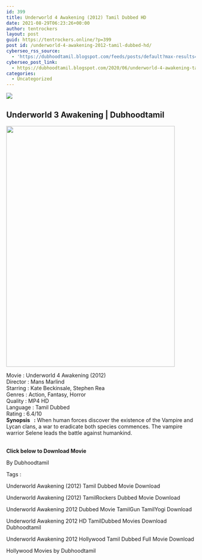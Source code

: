 ```yaml
---
id: 399
title: Underworld 4 Awakening (2012) Tamil Dubbed HD
date: 2021-08-29T06:23:26+00:00
author: tentrockers
layout: post
guid: https://tentrockers.online/?p=399
post id: /underworld-4-awakening-2012-tamil-dubbed-hd/
cyberseo_rss_source:
  - 'https://dubhoodtamil.blogspot.com/feeds/posts/default?max-results=150&start-index=151'
cyberseo_post_link:
  - https://dubhoodtamil.blogspot.com/2020/06/underworld-4-awakening-tamil.html
categories:
  - Uncategorized
---
```

<div class="media_block">
  <img src="https://1.bp.blogspot.com/-hiNz44_KExo/XuIA_jp9OMI/AAAAAAAABbU/a2aTh6IwPMQut65VxphdXxQgQ8cd577oQCNcBGAsYHQ/s72-c/819tIxOgcmL._SL1500_.jpg" class="media_thumbnail" />
</div>

<div dir="ltr" trbidi="on" readability="26.451467268623">
  <h2>
    <span>Underworld 3 Awakening | Dubhoodtamil</span>
  </h2>
  
  <div class="separator">
    <a href="https://1.bp.blogspot.com/-hiNz44_KExo/XuIA_jp9OMI/AAAAAAAABbU/a2aTh6IwPMQut65VxphdXxQgQ8cd577oQCNcBGAsYHQ/s1600/819tIxOgcmL._SL1500_.jpg" imageanchor="1"><img loading="lazy" border="0" data-original-height="1500" data-original-width="1051" height="640" src="https://1.bp.blogspot.com/-hiNz44_KExo/XuIA_jp9OMI/AAAAAAAABbU/a2aTh6IwPMQut65VxphdXxQgQ8cd577oQCNcBGAsYHQ/s640/819tIxOgcmL._SL1500_.jpg" width="448" /></a>
  </div>
  
  <p>
    <span>Movie<span> </span>:<span> </span>Underworld 4 Awakening (2012)</span><br /><span>Director<span> </span>:<span> </span>Mans Marlind</span><br /><span>Starring<span> </span>:<span> </span>Kate Beckinsale, Stephen Rea</span><br /><span>Genres<span> </span>:<span> </span>Action, Fantasy, Horror</span><br /><span>Quality<span> </span>:<span> </span>MP4 HD</span><br /><span>Language<span> </span>:<span> </span>Tamil Dubbed</span><br /><span>Rating<span> </span>:<span> </span>6.4/10</span><br /><span><b>Synopsis&nbsp; &nbsp;:</b> When human forces discover the existence of the Vampire and Lycan clans, a war to eradicate both species commences. The vampire warrior Selene leads the battle against humankind.</span><br /><span><br /></span>
  </p>
  
  <p>
    <span><b>Click below to Download Movie</b></span>
  </p>
  
  <p>
    <span>By Dubhoodtamil</span>
  </p>
  
  <p>
    <span>Tags :</span>
  </p>
  
  <p>
    <span>Underworld Awakening (2012) Tamil Dubbed Movie Download</span>
  </p>
  
  <p>
    <span>Underworld Awakening (2012) TamilRockers Dubbed Movie Download</span>
  </p>
  
  <p>
    <span>Underworld Awakening 2012 Dubbed Movie TamilGun TamilYogi Download</span>
  </p>
  
  <p>
    <span>Underworld Awakening 2012 HD TamilDubbed Movies Download Dubhoodtamil</span>
  </p>
  
  <p>
    <span>Underworld Awakening 2012 Hollywood Tamil Dubbed Full Movie Download</span>
  </p>
  
  <p>
    <span>Hollywood Movies by Dubhoodtamil</span>
  </p>
</div>
